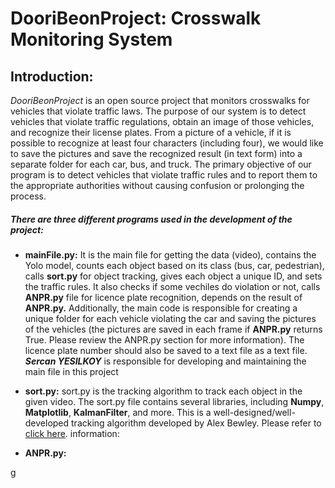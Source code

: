 # DooriBeonProject: Crosswalk Monitoring System

## Introduction:

*DooriBeonProject* is an open source project that monitors crosswalks for vehicles that violate traffic laws. The purpose of our system is to detect vehicles that violate traffic regulations, obtain an image of those vehicles, and recognize their license plates. From a picture of a vehicle, if it is possible to recognize at least four characters (including four), we would like to save the pictures and save the recognized result (in text form) into a separate folder for each car, bus, and truck. The primary objective of our program is to detect vehicles that violate traffic rules and to report them to the appropriate authorities without causing confusion or prolonging the process. 

##### There are three different programs used in the development of the project:

- **mainFile.py:**
    It is the main file for getting the data (video), contains the Yolo model, counts each object based on its class (bus, car, pedestrian), calls **sort.py** for object tracking, gives each object a unique ID, and sets the traffic rules.  It also checks if some vechiles do violation or not, calls **ANPR.py** file for licence plate recognition, depends on the result of **ANPR.py.** Additionally, the main code is responsible for creating a unique folder for each vehicle violating the car and saving the pictures of the vehicles (the pictures are saved in each frame if **ANPR.py** returns True. Please review the ANPR.py section for more information). The licence plate number should also be saved to a text file as a text file. ***Sercan YESILKOY*** is responsible for developing and maintaining the main file in this project 

- **sort.py:**
sort.py is the tracking algorithm to track each object in the given video. The sort.py file contains several libraries, including **Numpy**, **Matplotlib**, **KalmanFilter**, and more. This is a well-designed/well-developed tracking algorithm developed by Alex Bewley. Please refer to [click here](https://github.com/abewley/sort/tree/master). information:

- **ANPR.py:**



g